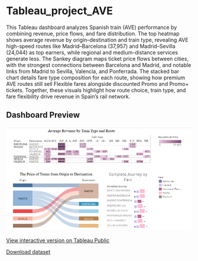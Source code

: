 # Tableau_project_AVE
This Tableau dashboard analyzes Spanish train (AVE) performance by combining revenue, price flows, and fare distribution. The top heatmap shows average revenue by origin–destination and train type, revealing AVE high-speed routes like Madrid–Barcelona (37,957) and Madrid–Sevilla (24,044) as top earners, while regional and medium-distance services generate less. The Sankey diagram maps ticket price flows between cities, with the strongest connections between Barcelona and Madrid, and notable links from Madrid to Sevilla, Valencia, and Ponferrada. The stacked bar chart details fare type composition for each route, showing how premium AVE routes still sell Flexible fares alongside discounted Promo and Promo+ tickets. Together, these visuals highlight how route choice, train type, and fare flexibility drive revenue in Spain’s rail network.

## Dashboard Preview
![AVE Dashboard](Ave_dashboard_1.png.jpeg)

[View interactive version on Tableau Public](https://public.tableau.com/app/profile/victoria.komissarchik.trubitsyna/viz/AVE_dashboard_/Dashboard1?publish=yes)

[Download dataset](data/AVE.xlsx)
